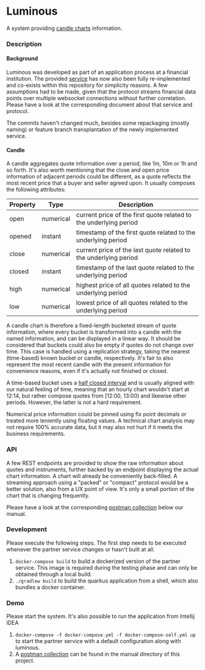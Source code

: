 # Luminous

A system providing [candle charts](https://www.tradingview.com/chart/?symbol=FX%3AEURUSD) information.

### Description

#### Background

Luminous was developed as part of an application process at a financial institution. The provided [service](system/partner/README.md) has now also been fully re-implemented and co-exists within this repository for simplicity reasons.
A few assumptions had to be made, given that the protocol streams financial data points over multiple websocket connections without further correlation.
Please have a look at the corresponding document about that service and protocol.

The commits haven't changed much, besides some repackaging (mostly naming) or feature branch transplantation of the newly implemented service.

#### Candle

A candle aggregates quote information over a period, like 1m, 10m or 1h and so forth. It's also worth mentioning that the close and open price information of adjacent periods could be different, as a quote reflects the most recent price that a buyer and seller agreed upon.
It usually composes the following attributes:

| Property | Type      | Description                                                       |
|----------|-----------|-------------------------------------------------------------------|
| open     | numerical | current price of the first quote related to the underlying period |
| opened   | instant   | timestamp of the first quote related to the underlying period     |
| close    | numerical | current price of the last quote related to the underlying period  |
| closed   | instant   | timestamp of the last quote related to the underlying period      |
| high     | numerical | highest price of all quotes related to the underlying period      |
| low      | numerical | lowest price of all quotes related to the underlying period       |

A candle chart is therefore a fixed-length bucketed stream of quote information, where every bucket is transformed into a candle with the named information, and can be displayed in a linear way.
It should be considered that buckets could also be empty if quotes do not change over time. This case is handled using a replication strategy, taking the nearest (time-based) known bucket or candle, respectively.
It's fair to also represent the most recent candle with the present information for convenience reasons, even if it's actually not finished or closed.

A time-based bucket uses a [half closed interval](https://mathworld.wolfram.com/Half-ClosedInterval.html) and is usually aligned with our natural feeling of time, meaning that an hourly chart wouldn't start at 12:14, but rather compose quotes from [12:00, 13:00) and likewise other periods.
However, the latter is not a hard requirement.

Numerical price information could be pinned using fix point decimals or treated more leniently using floating values. A technical chart analysis may not require 100% accurate data, but it may also not hurt if it meets the business requirements.

### API

A few REST endpoints are provided to show the raw information about quotes and instruments, further backed by an endpoint displaying the actual chart information.
A chart will already be conveniently back-filled. A streaming approach using a "packed" or "compact" protocol would be a better solution, also from a UX point of view. It's only a small portion of the chart that is changing frequently.

Please have a look at the corresponding [postman collection](manual/postman/partner.collection.json) below our manual.

### Development

Please execute the following steps. The first step needs to be executed whenever the partner service changes or hasn't built at all.

1. `docker-compose build` to build a dockerized version of the partner service. This image is required during the testing phase and can only be obtained through a local build.
2. `./gradlew build` to build the quarkus application from a shell, which also bundles a docker container.

### Demo

Please start the system. It's also possible to run the application from Intellij IDEA

1. `docker-compose -f docker-compose.yml -f docker-compose-self.yml up` to start the partner service with a default configuration along with luminous.
2. A [postman collection](manual/postman/partner.collection.json) can be found in the manual directory of this project.
